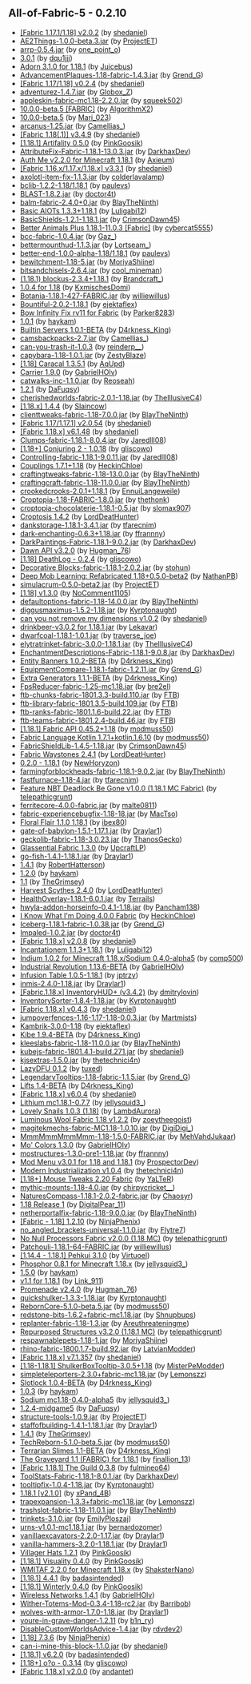 ## All-of-Fabric-5 - 0.2.10
- [[Fabric 1.17.1/1.18] v2.0.2](https://www.curseforge.com/minecraft/mc-mods/slight-gui-modifications/files/3512331) (by [shedaniel](https://www.curseforge.com/members/shedaniel/projects))
- [AE2Things-1.0.0-beta.3.jar](https://www.curseforge.com/minecraft/mc-mods/ae2things/files/3596790) (by [ProjectET](https://www.curseforge.com/members/projectet/projects))
- [arrp-0.5.4.jar](https://www.curseforge.com/minecraft/mc-mods/arrp/files/3529149) (by [one_point_o](https://www.curseforge.com/members/one_point_o/projects))
- [3.0.1](https://www.curseforge.com/minecraft/mc-mods/additional-additions/files/3555370) (by [dqu1jjj](https://www.curseforge.com/members/dqu1jjj/projects))
- [Adorn 3.1.0 for 1.18.1](https://www.curseforge.com/minecraft/mc-mods/adorn/files/3584469) (by [Juicebus](https://www.curseforge.com/members/juicebus/projects))
- [AdvancementPlaques-1.18-fabric-1.4.3.jar](https://www.curseforge.com/minecraft/mc-mods/advancement-plaques-fabric/files/3547914) (by [Grend_G](https://www.curseforge.com/members/grend_g/projects))
- [[Fabric 1.17/1.18] v0.2.4](https://www.curseforge.com/minecraft/mc-mods/advancements-enlarger/files/3329360) (by [shedaniel](https://www.curseforge.com/members/shedaniel/projects))
- [adventurez-1.4.7.jar](https://www.curseforge.com/minecraft/mc-mods/adventurez/files/3595812) (by [Globox_Z](https://www.curseforge.com/members/globox_z/projects))
- [appleskin-fabric-mc1.18-2.2.0.jar](https://www.curseforge.com/minecraft/mc-mods/appleskin/files/3544502) (by [squeek502](https://www.curseforge.com/members/squeek502/projects))
- [10.0.0-beta.5 [FABRIC]](https://www.curseforge.com/minecraft/mc-mods/applied-energistics-2/files/3600032) (by [AlgorithmX2](https://www.curseforge.com/members/algorithmx2/projects))
- [10.0.0-beta.5](https://www.curseforge.com/minecraft/mc-mods/applied-energistics-2-wireless-terminals/files/3600289) (by [Mari_023](https://www.curseforge.com/members/mari_023/projects))
- [arcanus-1.25.jar](https://www.curseforge.com/minecraft/mc-mods/arcanus/files/3591193) (by [Camellias_](https://www.curseforge.com/members/camellias_/projects))
- [[Fabric 1.18(.1)] v3.4.9](https://www.curseforge.com/minecraft/mc-mods/architectury-fabric/files/3587337) (by [shedaniel](https://www.curseforge.com/members/shedaniel/projects))
- [[1.18.1] Artifality 0.5.0](https://www.curseforge.com/minecraft/mc-mods/artifality/files/3594945) (by [PinkGoosik](https://www.curseforge.com/members/pinkgoosik/projects))
- [AttributeFix-Fabric-1.18.1-13.0.3.jar](https://www.curseforge.com/minecraft/mc-mods/attributefix/files/3573453) (by [DarkhaxDev](https://www.curseforge.com/members/darkhaxdev/projects))
- [Auth Me v2.2.0 for Minecraft 1.18.1](https://www.curseforge.com/minecraft/mc-mods/auth-me/files/3569439) (by [Axieum](https://www.curseforge.com/members/axieum/projects))
- [[Fabric 1.16.x/1.17.x/1.18.x] v3.3.1](https://www.curseforge.com/minecraft/mc-mods/auto-config-updated-api/files/3095961) (by [shedaniel](https://www.curseforge.com/members/shedaniel/projects))
- [axolotl-item-fix-1.1.3.jar](https://www.curseforge.com/minecraft/mc-mods/axolotl-bucket-fix/files/3515755) (by [colderlavalamp](https://www.curseforge.com/members/colderlavalamp/projects))
- [bclib-1.2.2-1.18/1.18.1](https://www.curseforge.com/minecraft/mc-mods/bclib/files/3594436) (by [paulevs](https://www.curseforge.com/members/paulevs/projects))
- [BLAST-1.8.2.jar](https://www.curseforge.com/minecraft/mc-mods/blast/files/3543409) (by [doctor4t](https://www.curseforge.com/members/doctor4t/projects))
- [balm-fabric-2.4.0+0.jar](https://www.curseforge.com/minecraft/mc-mods/balm-fabric/files/3584834) (by [BlayTheNinth](https://www.curseforge.com/members/blaytheninth/projects))
- [Basic AIOTs 1.3.3+1.18.1](https://www.curseforge.com/minecraft/mc-mods/basic-aiots/files/3575523) (by [Luligabi12](https://www.curseforge.com/members/luligabi12/projects))
- [BasicShields-1.2.1-1.18.1.jar](https://www.curseforge.com/minecraft/mc-mods/basic-shields-fabric/files/3594300) (by [CrimsonDawn45](https://www.curseforge.com/members/crimsondawn45/projects))
- [Better Animals Plus 1.18.1-11.0.3 [Fabric]](https://www.curseforge.com/minecraft/mc-mods/betteranimalsplus/files/3597139) (by [cybercat5555](https://www.curseforge.com/members/cybercat5555/projects))
- [bcc-fabric-1.0.4.jar](https://www.curseforge.com/minecraft/mc-mods/better-compatibility-checker/files/3569379) (by [Gaz_](https://www.curseforge.com/members/gaz_/projects))
- [bettermounthud-1.1.3.jar](https://www.curseforge.com/minecraft/mc-mods/better-mount-hud/files/3556489) (by [Lortseam_](https://www.curseforge.com/members/lortseam_/projects))
- [better-end-1.0.0-alpha-1.18/1.18.1](https://www.curseforge.com/minecraft/mc-mods/betterend/files/3585311) (by [paulevs](https://www.curseforge.com/members/paulevs/projects))
- [bewitchment-1.18-5.jar](https://www.curseforge.com/minecraft/mc-mods/bewitchment/files/3597831) (by [MoriyaShiine](https://www.curseforge.com/members/moriyashiine/projects))
- [bitsandchisels-2.6.4.jar](https://www.curseforge.com/minecraft/mc-mods/bits-and-chisels/files/3592089) (by [cool_mineman](https://www.curseforge.com/members/cool_mineman/projects))
- [(1.18.1) blockus-2.3.4+1.18.1](https://www.curseforge.com/minecraft/mc-mods/blockus/files/3579286) (by [Brandcraft_](https://www.curseforge.com/members/brandcraft_/projects))
- [1.0.4 for 1.18](https://www.curseforge.com/minecraft/mc-mods/boat-container/files/3545010) (by [KxmischesDomi](https://www.curseforge.com/members/kxmischesdomi/projects))
- [Botania-1.18.1-427-FABRIC.jar](https://www.curseforge.com/minecraft/mc-mods/botania-fabric/files/3578081) (by [williewillus](https://www.curseforge.com/members/williewillus/projects))
- [Bountiful-2.0.2-1.18.1](https://www.curseforge.com/minecraft/mc-mods/bountiful-fabric/files/3599391) (by [ejektaflex](https://www.curseforge.com/members/ejektaflex/projects))
- [Bow Infinity Fix rv11 for Fabric](https://www.curseforge.com/minecraft/mc-mods/bow-infinity-fix/files/3546225) (by [Parker8283](https://www.curseforge.com/members/parker8283/projects))
- [1.0.1](https://www.curseforge.com/minecraft/mc-mods/break-progress/files/3133167) (by [haykam](https://www.curseforge.com/members/haykam/projects))
- [Builtin Servers 1.0.1-BETA](https://www.curseforge.com/minecraft/mc-mods/builtin-servers/files/3541403) (by [D4rkness_King](https://www.curseforge.com/members/d4rkness_king/projects))
- [camsbackpacks-2.7.jar](https://www.curseforge.com/minecraft/mc-mods/cammies-wearable-backpacks/files/3586315) (by [Camellias_](https://www.curseforge.com/members/camellias_/projects))
- [can-you-trash-it-1.0.3](https://www.curseforge.com/minecraft/mc-mods/can-you-trash-it/files/3598312) (by [reinderp__](https://www.curseforge.com/members/reinderp__/projects))
- [capybara-1.18-1.0.1.jar](https://www.curseforge.com/minecraft/mc-mods/capybara-fabric/files/3591830) (by [ZestyBlaze](https://www.curseforge.com/members/zestyblaze/projects))
- [[1.18] Caracal 1.3.5.1](https://www.curseforge.com/minecraft/mc-mods/caracal-mod/files/3580009) (by [AqUpd](https://www.curseforge.com/members/aqupd/projects))
- [Carrier 1.9.0](https://www.curseforge.com/minecraft/mc-mods/carrier/files/3545495) (by [GabrielHOlv](https://www.curseforge.com/members/gabrielholv/projects))
- [catwalks-inc-1.1.0.jar](https://www.curseforge.com/minecraft/mc-mods/catwalks-inc/files/3574745) (by [Reoseah](https://www.curseforge.com/members/reoseah/projects))
- [1.2.1](https://www.curseforge.com/minecraft/mc-mods/chalk-fabric/files/3574647) (by [DaFuqsy](https://www.curseforge.com/members/dafuqsy/projects))
- [cherishedworlds-fabric-2.0.1-1.18.jar](https://www.curseforge.com/minecraft/mc-mods/cherished-worlds-fabric/files/3544922) (by [TheIllusiveC4](https://www.curseforge.com/members/theillusivec4/projects))
- [[1.18.x] 1.4.4](https://www.curseforge.com/minecraft/mc-mods/fabric-chisel/files/3578088) (by [Slaincow](https://www.curseforge.com/members/slaincow/projects))
- [clienttweaks-fabric-1.18-7.0.0.jar](https://www.curseforge.com/minecraft/mc-mods/client-tweaks-fabric/files/3549496) (by [BlayTheNinth](https://www.curseforge.com/members/blaytheninth/projects))
- [[Fabric 1.17/1.17.1] v2.0.54](https://www.curseforge.com/minecraft/mc-mods/cloth-api/files/3336395) (by [shedaniel](https://www.curseforge.com/members/shedaniel/projects))
- [[Fabric 1.18.x] v6.1.48](https://www.curseforge.com/minecraft/mc-mods/cloth-config/files/3559638) (by [shedaniel](https://www.curseforge.com/members/shedaniel/projects))
- [Clumps-fabric-1.18.1-8.0.4.jar](https://www.curseforge.com/minecraft/mc-mods/clumps/files/3575673) (by [Jaredlll08](https://www.curseforge.com/members/jaredlll08/projects))
- [[1.18+] Conjuring 2 - 1.0.18](https://www.curseforge.com/minecraft/mc-mods/conjuring/files/3584343) (by [gliscowo](https://www.curseforge.com/members/gliscowo/projects))
- [Controlling-fabric-1.18.1-9.0.11.jar](https://www.curseforge.com/minecraft/mc-mods/controlling/files/3599013) (by [Jaredlll08](https://www.curseforge.com/members/jaredlll08/projects))
- [Couplings 1.7.1+1.18](https://www.curseforge.com/minecraft/mc-mods/couplings/files/3554499) (by [HeckinChloe](https://www.curseforge.com/members/heckinchloe/projects))
- [craftingtweaks-fabric-1.18-13.0.0.jar](https://www.curseforge.com/minecraft/mc-mods/crafting-tweaks-fabric/files/3545612) (by [BlayTheNinth](https://www.curseforge.com/members/blaytheninth/projects))
- [craftingcraft-fabric-1.18-11.0.0.jar](https://www.curseforge.com/minecraft/mc-mods/craftingcraft-fabric/files/3550147) (by [BlayTheNinth](https://www.curseforge.com/members/blaytheninth/projects))
- [crookedcrooks-2.0.1+1.18.1](https://www.curseforge.com/minecraft/mc-mods/crooked-crooks/files/3569019) (by [EnnuiLangeweile](https://www.curseforge.com/members/ennuilangeweile/projects))
- [Croptopia-1.18-FABRIC-1.8.0.jar](https://www.curseforge.com/minecraft/mc-mods/croptopia-fabric/files/3590391) (by [thethonk](https://www.curseforge.com/members/thethonk/projects))
- [croptopia-chocolaterie-1.18.1-0.5.jar](https://www.curseforge.com/minecraft/mc-mods/croptopias-chocolaterie/files/3579956) (by [slomax907](https://www.curseforge.com/members/slomax907/projects))
- [Croptosis 1.4.2](https://www.curseforge.com/minecraft/mc-mods/croptosis/files/3570324) (by [LordDeatHunter](https://www.curseforge.com/members/lorddeathunter/projects))
- [dankstorage-1.18.1-3.4.1.jar](https://www.curseforge.com/minecraft/mc-mods/dank-storage-fabric/files/3600049) (by [tfarecnim](https://www.curseforge.com/members/tfarecnim/projects))
- [dark-enchanting-0.6.3+1.18.jar](https://www.curseforge.com/minecraft/mc-mods/dark-enchanting/files/3580315) (by [ffrannny](https://www.curseforge.com/members/ffrannny/projects))
- [DarkPaintings-Fabric-1.18.1-9.0.2.jar](https://www.curseforge.com/minecraft/mc-mods/dark-paintings/files/3582609) (by [DarkhaxDev](https://www.curseforge.com/members/darkhaxdev/projects))
- [Dawn API v3.2.0](https://www.curseforge.com/minecraft/mc-mods/dawn/files/3575028) (by [Hugman_76](https://www.curseforge.com/members/hugman_76/projects))
- [[1.18] DeathLog - 0.2.4](https://www.curseforge.com/minecraft/mc-mods/deathlog/files/3545546) (by [gliscowo](https://www.curseforge.com/members/gliscowo/projects))
- [Decorative Blocks-fabric-1.18.1-2.0.2.jar](https://www.curseforge.com/minecraft/mc-mods/decorative-blocks/files/3593494) (by [stohun](https://www.curseforge.com/members/stohun/projects))
- [Deep Mob Learning: Refabricated 1.18+0.5.0-beta2](https://www.curseforge.com/minecraft/mc-mods/deep-mob-learning-refabricated/files/3561305) (by [NathanPB](https://www.curseforge.com/members/nathanpb/projects))
- [simulacrum-0.5.0-beta2.jar](https://www.curseforge.com/minecraft/mc-mods/deep-mob-learning-simulacrum/files/3567282) (by [ProjectET](https://www.curseforge.com/members/projectet/projects))
- [[1.18] v1.3.0](https://www.curseforge.com/minecraft/mc-mods/deepslatecutting/files/3546240) (by [NoComment1105](https://www.curseforge.com/members/nocomment1105/projects))
- [defaultoptions-fabric-1.18-14.0.0.jar](https://www.curseforge.com/minecraft/mc-mods/default-options-fabric/files/3549418) (by [BlayTheNinth](https://www.curseforge.com/members/blaytheninth/projects))
- [diggusmaximus-1.5.2-1.18.jar](https://www.curseforge.com/minecraft/mc-mods/diggus-maximus/files/3548503) (by [Kyrptonaught](https://www.curseforge.com/members/kyrptonaught/projects))
- [can you not remove my dimensions v1.0.2](https://www.curseforge.com/minecraft/mc-mods/dimension-fix-some-forge-patches-ported/files/3578820) (by [shedaniel](https://www.curseforge.com/members/shedaniel/projects))
- [drinkbeer-v3.0.2 for 1.18.1.jar](https://www.curseforge.com/minecraft/mc-mods/drink-beer-fabric/files/3575314) (by [Lekavar](https://www.curseforge.com/members/lekavar/projects))
- [dwarfcoal-1.18.1-1.0.1.jar](https://www.curseforge.com/minecraft/mc-mods/dwarf-coal-fabric/files/3595860) (by [traverse_joe](https://www.curseforge.com/members/traverse_joe/projects))
- [elytratrinket-fabric-3.0.0-1.18.1.jar](https://www.curseforge.com/minecraft/mc-mods/elytra-trinket-fabric/files/3567467) (by [TheIllusiveC4](https://www.curseforge.com/members/theillusivec4/projects))
- [EnchantmentDescriptions-Fabric-1.18.1-9.0.8.jar](https://www.curseforge.com/minecraft/mc-mods/enchantment-descriptions/files/3595253) (by [DarkhaxDev](https://www.curseforge.com/members/darkhaxdev/projects))
- [Entity Banners 1.0.2-BETA](https://www.curseforge.com/minecraft/mc-mods/entity-banners/files/3541351) (by [D4rkness_King](https://www.curseforge.com/members/d4rkness_king/projects))
- [EquipmentCompare-1.18.1-fabric-1.2.11.jar](https://www.curseforge.com/minecraft/mc-mods/equipment-compare-fabric/files/3595493) (by [Grend_G](https://www.curseforge.com/members/grend_g/projects))
- [Extra Generators 1.1.1-BETA](https://www.curseforge.com/minecraft/mc-mods/extra-generators/files/3544998) (by [D4rkness_King](https://www.curseforge.com/members/d4rkness_king/projects))
- [FpsReducer-fabric-1.25-mc1.18.jar](https://www.curseforge.com/minecraft/mc-mods/fps-reducer/files/3548893) (by [bre2el](https://www.curseforge.com/members/bre2el/projects))
- [ftb-chunks-fabric-1801.3.3-build.110.jar](https://www.curseforge.com/minecraft/mc-mods/ftb-chunks-fabric/files/3598766) (by [FTB](https://www.curseforge.com/members/ftb/projects))
- [ftb-library-fabric-1801.3.5-build.109.jar](https://www.curseforge.com/minecraft/mc-mods/ftb-library-fabric/files/3598889) (by [FTB](https://www.curseforge.com/members/ftb/projects))
- [ftb-ranks-fabric-1801.1.6-build.22.jar](https://www.curseforge.com/minecraft/mc-mods/ftb-ranks-fabric/files/3599719) (by [FTB](https://www.curseforge.com/members/ftb/projects))
- [ftb-teams-fabric-1801.2.4-build.46.jar](https://www.curseforge.com/minecraft/mc-mods/ftb-teams-fabric/files/3596306) (by [FTB](https://www.curseforge.com/members/ftb/projects))
- [[1.18.1] Fabric API 0.45.2+1.18](https://www.curseforge.com/minecraft/mc-mods/fabric-api/files/3595229) (by [modmuss50](https://www.curseforge.com/members/modmuss50/projects))
- [Fabric Language Kotlin 1.7.1+kotlin.1.6.10](https://www.curseforge.com/minecraft/mc-mods/fabric-language-kotlin/files/3573712) (by [modmuss50](https://www.curseforge.com/members/modmuss50/projects))
- [FabricShieldLib-1.4.5-1.18.jar](https://www.curseforge.com/minecraft/mc-mods/fabric-shield-lib/files/3544625) (by [CrimsonDawn45](https://www.curseforge.com/members/crimsondawn45/projects))
- [Fabric Waystones 2.4.1](https://www.curseforge.com/minecraft/mc-mods/fabric-waystones/files/3575744) (by [LordDeatHunter](https://www.curseforge.com/members/lorddeathunter/projects))
- [0.2.0 - 1.18.1](https://www.curseforge.com/minecraft/mc-mods/farmers-delight-fabric/files/3559302) (by [NewHoryzon](https://www.curseforge.com/members/newhoryzon/projects))
- [farmingforblockheads-fabric-1.18.1-9.0.2.jar](https://www.curseforge.com/minecraft/mc-mods/farming-for-blockheads-fabric/files/3584857) (by [BlayTheNinth](https://www.curseforge.com/members/blaytheninth/projects))
- [fastfurnace-1.18-4.jar](https://www.curseforge.com/minecraft/mc-mods/fast-furnace-for-fabric/files/3558448) (by [tfarecnim](https://www.curseforge.com/members/tfarecnim/projects))
- [Feature NBT Deadlock Be Gone v1.0.0 (1.18.1 MC Fabric)](https://www.curseforge.com/minecraft/mc-mods/feature-nbt-deadlock-be-gone/files/3580120) (by [telepathicgrunt](https://www.curseforge.com/members/telepathicgrunt/projects))
- [ferritecore-4.0.0-fabric.jar](https://www.curseforge.com/minecraft/mc-mods/ferritecore-fabric/files/3550048) (by [malte0811](https://www.curseforge.com/members/malte0811/projects))
- [fabric-experiencebugfix-1.18-18.jar](https://www.curseforge.com/minecraft/mc-mods/fix-experience-bug/files/3555653) (by [MacTso](https://www.curseforge.com/members/mactso/projects))
- [Floral Flair 1.1.0 1.18.1](https://www.curseforge.com/minecraft/mc-mods/floral-flair-fabric/files/3583931) (by [ibex80](https://www.curseforge.com/members/ibex80/projects))
- [gate-of-babylon-1.5.1-1.17.1.jar](https://www.curseforge.com/minecraft/mc-mods/gate-of-babylon/files/3452626) (by [Draylar1](https://www.curseforge.com/members/draylar1/projects))
- [geckolib-fabric-1.18-3.0.23.jar](https://www.curseforge.com/minecraft/mc-mods/geckolib/files/3557186) (by [ThanosGecko](https://www.curseforge.com/members/thanosgecko/projects))
- [Glassential Fabric 1.3.0](https://www.curseforge.com/minecraft/mc-mods/glassential-fabric/files/3532014) (by [UpcraftLP](https://www.curseforge.com/members/upcraftlp/projects))
- [go-fish-1.4.1-1.18.1.jar](https://www.curseforge.com/minecraft/mc-mods/go-fish/files/3561290) (by [Draylar1](https://www.curseforge.com/members/draylar1/projects))
- [1.4.1](https://www.curseforge.com/minecraft/mc-mods/goblin-traders-fabric/files/3543200) (by [RobertHatterson](https://www.curseforge.com/members/roberthatterson/projects))
- [1.2.0](https://www.curseforge.com/minecraft/mc-mods/golden-hoppers/files/3592002) (by [haykam](https://www.curseforge.com/members/haykam/projects))
- [1.1](https://www.curseforge.com/minecraft/mc-mods/grims-transportables/files/3565219) (by [TheGrimsey](https://www.curseforge.com/members/thegrimsey/projects))
- [Harvest Scythes 2.4.0](https://www.curseforge.com/minecraft/mc-mods/harvest-scythes/files/3580929) (by [LordDeatHunter](https://www.curseforge.com/members/lorddeathunter/projects))
- [HealthOverlay-1.18.1-6.0.1.jar](https://www.curseforge.com/minecraft/mc-mods/health-overlay-fabric/files/3563686) (by [Terrails](https://www.curseforge.com/members/terrails/projects))
- [hwyla-addon-horseinfo-0.4.1-1.18.jar](https://www.curseforge.com/minecraft/mc-mods/hwyla-addon-horse-info/files/3568159) (by [Pancham138](https://www.curseforge.com/members/pancham138/projects))
- [I Know What I'm Doing 4.0.0 Fabric](https://www.curseforge.com/minecraft/mc-mods/i-know-what-im-doing/files/3561096) (by [HeckinChloe](https://www.curseforge.com/members/heckinchloe/projects))
- [Iceberg-1.18.1-fabric-1.0.38.jar](https://www.curseforge.com/minecraft/mc-mods/iceberg-fabric/files/3597368) (by [Grend_G](https://www.curseforge.com/members/grend_g/projects))
- [Impaled-1.0.2.jar](https://www.curseforge.com/minecraft/mc-mods/impaled/files/3543408) (by [doctor4t](https://www.curseforge.com/members/doctor4t/projects))
- [[Fabric 1.18.x] v2.0.8](https://www.curseforge.com/minecraft/mc-mods/improved-stations/files/3578809) (by [shedaniel](https://www.curseforge.com/members/shedaniel/projects))
- [Incantationem 1.1.3+1.18.1](https://www.curseforge.com/minecraft/mc-mods/incantationem/files/3571914) (by [Luligabi12](https://www.curseforge.com/members/luligabi12/projects))
- [Indium 1.0.2 for Minecraft 1.18.x/Sodium 0.4.0-alpha5](https://www.curseforge.com/minecraft/mc-mods/indium/files/3542434) (by [comp500](https://www.curseforge.com/members/comp500/projects))
- [Industrial Revolution 1.13.6-BETA](https://www.curseforge.com/minecraft/mc-mods/industrial-revolution/files/3599880) (by [GabrielHOlv](https://www.curseforge.com/members/gabrielholv/projects))
- [Infusion Table 1.0.5-1.18.1](https://www.curseforge.com/minecraft/mc-mods/infusion-table/files/3566189) (by [jptrzy](https://www.curseforge.com/members/jptrzy/projects))
- [inmis-2.4.0-1.18.jar](https://www.curseforge.com/minecraft/mc-mods/inmis/files/3557005) (by [Draylar1](https://www.curseforge.com/members/draylar1/projects))
- [[Fabric.1.18.x] InventoryHUD+ (v3.4.2)](https://www.curseforge.com/minecraft/mc-mods/inventory-hud-forge/files/3545928) (by [dmitrylovin](https://www.curseforge.com/members/dmitrylovin/projects))
- [InventorySorter-1.8.4-1.18.jar](https://www.curseforge.com/minecraft/mc-mods/inventory-sorting/files/3595625) (by [Kyrptonaught](https://www.curseforge.com/members/kyrptonaught/projects))
- [[Fabric 1.18.x] v0.4.3](https://www.curseforge.com/minecraft/mc-mods/iron-jetpacks-fabric/files/3578788) (by [shedaniel](https://www.curseforge.com/members/shedaniel/projects))
- [jumpoverfences-1.16-1.17-1.18-0.0.3.jar](https://www.curseforge.com/minecraft/mc-mods/jumpoverfences/files/2992917) (by [Martmists](https://www.curseforge.com/members/martmists/projects))
- [Kambrik-3.0.0-1.18](https://www.curseforge.com/minecraft/mc-mods/kambrik/files/3532109) (by [ejektaflex](https://www.curseforge.com/members/ejektaflex/projects))
- [Kibe 1.9.4-BETA](https://www.curseforge.com/minecraft/mc-mods/kibe/files/3524209) (by [D4rkness_King](https://www.curseforge.com/members/d4rkness_king/projects))
- [kleeslabs-fabric-1.18-11.0.0.jar](https://www.curseforge.com/minecraft/mc-mods/kleeslabs-fabric/files/3549467) (by [BlayTheNinth](https://www.curseforge.com/members/blaytheninth/projects))
- [kubejs-fabric-1801.4.1-build.271.jar](https://www.curseforge.com/minecraft/mc-mods/kubejs-fabric/files/3596522) (by [shedaniel](https://www.curseforge.com/members/shedaniel/projects))
- [kjsextras-1.5.0.jar](https://www.curseforge.com/minecraft/mc-mods/kubejs-extras/files/3545041) (by [thetechnici4n](https://www.curseforge.com/members/thetechnici4n/projects))
- [LazyDFU 0.1.2](https://www.curseforge.com/minecraft/mc-mods/lazydfu/files/3209972) (by [tuxed](https://www.curseforge.com/members/tuxed/projects))
- [LegendaryTooltips-1.18-fabric-1.1.5.jar](https://www.curseforge.com/minecraft/mc-mods/legendary-tooltips-fabric/files/3548145) (by [Grend_G](https://www.curseforge.com/members/grend_g/projects))
- [Lifts 1.4-BETA](https://www.curseforge.com/minecraft/mc-mods/lifts/files/3545028) (by [D4rkness_King](https://www.curseforge.com/members/d4rkness_king/projects))
- [[Fabric 1.18.x] v6.0.4](https://www.curseforge.com/minecraft/mc-mods/light-overlay/files/3552777) (by [shedaniel](https://www.curseforge.com/members/shedaniel/projects))
- [Lithium mc1.18.1-0.7.7](https://www.curseforge.com/minecraft/mc-mods/lithium/files/3590908) (by [jellysquid3_](https://www.curseforge.com/members/jellysquid3_/projects))
- [Lovely Snails 1.0.3 (1.18)](https://www.curseforge.com/minecraft/mc-mods/lovely-snails/files/3546566) (by [LambdAurora](https://www.curseforge.com/members/lambdaurora/projects))
- [Luminous Wool Fabric 1.18 v1.2.2](https://www.curseforge.com/minecraft/mc-mods/luminous-wool/files/3542944) (by [zoeytheegoist](https://www.curseforge.com/members/zoeytheegoist/projects))
- [magitekmechs-fabric-MC1.18-1.0.10.jar](https://www.curseforge.com/minecraft/mc-mods/magitek-mechs/files/3554554) (by [DigiDigi_](https://www.curseforge.com/members/digidigi_/projects))
- [MmmMmmMmmMmm-1.18-1.5.0-FABRIC.jar](https://www.curseforge.com/minecraft/mc-mods/mmmmmmmmmmmm/files/3545921) (by [MehVahdJukaar](https://www.curseforge.com/members/mehvahdjukaar/projects))
- [Mo' Colors 1.3.0](https://www.curseforge.com/minecraft/mc-mods/mo-colors/files/3545623) (by [GabrielHOlv](https://www.curseforge.com/members/gabrielholv/projects))
- [mostructures-1.3.0-pre1-1.18.jar](https://www.curseforge.com/minecraft/mc-mods/mo-structures/files/3567077) (by [ffrannny](https://www.curseforge.com/members/ffrannny/projects))
- [Mod Menu v3.0.1 for 1.18 and 1.18.1](https://www.curseforge.com/minecraft/mc-mods/modmenu/files/3570652) (by [ProspectorDev](https://www.curseforge.com/members/prospectordev/projects))
- [Modern Industrialization v1.0.4](https://www.curseforge.com/minecraft/mc-mods/modern-industrialization/files/3595287) (by [thetechnici4n](https://www.curseforge.com/members/thetechnici4n/projects))
- [[1.18+] Mouse Tweaks 2.20 Fabric](https://www.curseforge.com/minecraft/mc-mods/mouse-tweaks/files/3577798) (by [YaLTeR](https://www.curseforge.com/members/yalter/projects))
- [mythic-mounts-1.18-4.0.jar](https://www.curseforge.com/minecraft/mc-mods/mythic-mounts/files/3570219) (by [chirpycricket__](https://www.curseforge.com/members/chirpycricket__/projects))
- [NaturesCompass-1.18.1-2.0.2-fabric.jar](https://www.curseforge.com/minecraft/mc-mods/natures-compass/files/3569968) (by [Chaosyr](https://www.curseforge.com/members/chaosyr/projects))
- [1.18 Release 1](https://www.curseforge.com/minecraft/mc-mods/nears/files/3578842) (by [DigitalPear_11](https://www.curseforge.com/members/digitalpear_11/projects))
- [netherportalfix-fabric-1.18-9.0.0.jar](https://www.curseforge.com/minecraft/mc-mods/netherportalfix-fabric/files/3549514) (by [BlayTheNinth](https://www.curseforge.com/members/blaytheninth/projects))
- [[Fabric - 1.18] 1.2.10](https://www.curseforge.com/minecraft/mc-mods/ninjaphenixs-container-library/files/3591317) (by [NinjaPhenix](https://www.curseforge.com/members/ninjaphenix/projects))
- [no_angled_brackets-universal-1.1.0.jar](https://www.curseforge.com/minecraft/mc-mods/no-angled-brackets/files/3578747) (by [Flytre7](https://www.curseforge.com/members/flytre7/projects))
- [No Null Processors Fabric v2.0.0 (1.18 MC)](https://www.curseforge.com/minecraft/mc-mods/no-null-processors/files/3549371) (by [telepathicgrunt](https://www.curseforge.com/members/telepathicgrunt/projects))
- [Patchouli-1.18.1-64-FABRIC.jar](https://www.curseforge.com/minecraft/mc-mods/patchouli-fabric/files/3594392) (by [williewillus](https://www.curseforge.com/members/williewillus/projects))
- [[1.14.4 - 1.18.1] Pehkui 3.1.0](https://www.curseforge.com/minecraft/mc-mods/pehkui/files/3577068) (by [Virtuoel](https://www.curseforge.com/members/virtuoel/projects))
- [Phosphor 0.8.1 for Minecraft 1.18.x](https://www.curseforge.com/minecraft/mc-mods/phosphor/files/3573395) (by [jellysquid3_](https://www.curseforge.com/members/jellysquid3_/projects))
- [1.5.0](https://www.curseforge.com/minecraft/mc-mods/pling/files/3550632) (by [haykam](https://www.curseforge.com/members/haykam/projects))
- [v1.1 for 1.18.1](https://www.curseforge.com/minecraft/mc-mods/plushie-mod/files/3559945) (by [Link_911](https://www.curseforge.com/members/link_911/projects))
- [Promenade v2.4.0](https://www.curseforge.com/minecraft/mc-mods/promenade/files/3591102) (by [Hugman_76](https://www.curseforge.com/members/hugman_76/projects))
- [quickshulker-1.3.3-1.18.jar](https://www.curseforge.com/minecraft/mc-mods/quick-shulker/files/3591885) (by [Kyrptonaught](https://www.curseforge.com/members/kyrptonaught/projects))
- [RebornCore-5.1.0-beta.5.jar](https://www.curseforge.com/minecraft/mc-mods/reborncore/files/3597224) (by [modmuss50](https://www.curseforge.com/members/modmuss50/projects))
- [redstone-bits-1.6.2+fabric-mc1.18.jar](https://www.curseforge.com/minecraft/mc-mods/redstone-bits/files/3582861) (by [Shnupbups](https://www.curseforge.com/members/shnupbups/projects))
- [replanter-fabric-1.18-1.3.jar](https://www.curseforge.com/minecraft/mc-mods/replanter/files/3543829) (by [Areuthreateningme](https://www.curseforge.com/members/areuthreateningme/projects))
- [Repurposed Structures v3.2.0 (1.18.1 MC)](https://www.curseforge.com/minecraft/mc-mods/repurposed-structures-fabric/files/3591436) (by [telepathicgrunt](https://www.curseforge.com/members/telepathicgrunt/projects))
- [respawnablepets-1.18-1.jar](https://www.curseforge.com/minecraft/mc-mods/respawnable-pets/files/3541956) (by [MoriyaShiine](https://www.curseforge.com/members/moriyashiine/projects))
- [rhino-fabric-1800.1.7-build.92.jar](https://www.curseforge.com/minecraft/mc-mods/rhino/files/3584287) (by [LatvianModder](https://www.curseforge.com/members/latvianmodder/projects))
- [[Fabric 1.18.x] v7.1.357](https://www.curseforge.com/minecraft/mc-mods/roughly-enough-items/files/3580798) (by [shedaniel](https://www.curseforge.com/members/shedaniel/projects))
- [[1.18-1.18.1] ShulkerBoxTooltip-3.0.5+1.18](https://www.curseforge.com/minecraft/mc-mods/shulkerboxtooltip/files/3549367) (by [MisterPeModder](https://www.curseforge.com/members/misterpemodder/projects))
- [simpleteleporters-2.3.0+fabric-mc1.18.jar](https://www.curseforge.com/minecraft/mc-mods/simple-teleporters-fabric/files/3540346) (by [Lemonszz](https://www.curseforge.com/members/lemonszz/projects))
- [Slotlock 1.0.4-BETA](https://www.curseforge.com/minecraft/mc-mods/slotlock/files/3541401) (by [D4rkness_King](https://www.curseforge.com/members/d4rkness_king/projects))
- [1.0.3](https://www.curseforge.com/minecraft/mc-mods/smoother-bedrock/files/3541955) (by [haykam](https://www.curseforge.com/members/haykam/projects))
- [Sodium mc1.18-0.4.0-alpha5](https://www.curseforge.com/minecraft/mc-mods/sodium/files/3542074) (by [jellysquid3_](https://www.curseforge.com/members/jellysquid3_/projects))
- [1.2.4-midgame5](https://www.curseforge.com/minecraft/mc-mods/spectrum/files/3600626) (by [DaFuqsy](https://www.curseforge.com/members/dafuqsy/projects))
- [structure-tools-1.0.9.jar](https://www.curseforge.com/minecraft/mc-mods/structure-tools/files/3596992) (by [ProjectET](https://www.curseforge.com/members/projectet/projects))
- [staffofbuilding-1.4.1-1.18.1.jar](https://www.curseforge.com/minecraft/mc-mods/staff-of-building/files/3577332) (by [Draylar1](https://www.curseforge.com/members/draylar1/projects))
- [1.4.1](https://www.curseforge.com/minecraft/mc-mods/stoneholm/files/3561773) (by [TheGrimsey](https://www.curseforge.com/members/thegrimsey/projects))
- [TechReborn-5.1.0-beta.5.jar](https://www.curseforge.com/minecraft/mc-mods/techreborn/files/3597223) (by [modmuss50](https://www.curseforge.com/members/modmuss50/projects))
- [Terrarian Slimes 1.1-BETA](https://www.curseforge.com/minecraft/mc-mods/terrarian-slimes/files/3540934) (by [D4rkness_King](https://www.curseforge.com/members/d4rkness_king/projects))
- [The Graveyard 1.1 (FABRIC) for 1.18.1](https://www.curseforge.com/minecraft/mc-mods/the-graveyard-fabric/files/3561672) (by [finallion_13](https://www.curseforge.com/members/finallion_13/projects))
- [[Fabric 1.18.1] The Guild 0.3.8](https://www.curseforge.com/minecraft/mc-mods/guild/files/3600139) (by [fulmineo64](https://www.curseforge.com/members/fulmineo64/projects))
- [ToolStats-Fabric-1.18.1-8.0.1.jar](https://www.curseforge.com/minecraft/mc-mods/tool-stats/files/3586533) (by [DarkhaxDev](https://www.curseforge.com/members/darkhaxdev/projects))
- [tooltipfix-1.0.4-1.18.jar](https://www.curseforge.com/minecraft/mc-mods/tooltipfix/files/3543273) (by [Kyrptonaught](https://www.curseforge.com/members/kyrptonaught/projects))
- [1.18.1 [v2.1.0]](https://www.curseforge.com/minecraft/mc-mods/towers-of-the-wild-reworked/files/3569598) (by [xPand_4B](https://www.curseforge.com/members/xpand_4b/projects))
- [trapexpansion-1.3.3+fabric-mc1.18.jar](https://www.curseforge.com/minecraft/mc-mods/trap-expansion-fabric/files/3540177) (by [Lemonszz](https://www.curseforge.com/members/lemonszz/projects))
- [trashslot-fabric-1.18-11.0.1.jar](https://www.curseforge.com/minecraft/mc-mods/trashslot-fabric-edition/files/3584918) (by [BlayTheNinth](https://www.curseforge.com/members/blaytheninth/projects))
- [trinkets-3.1.0.jar](https://www.curseforge.com/minecraft/mc-mods/trinkets-fabric/files/3542826) (by [EmilyPloszaj](https://www.curseforge.com/members/emilyploszaj/projects))
- [urns-v1.0.1-mc1.18.1.jar](https://www.curseforge.com/minecraft/mc-mods/urns/files/3562558) (by [bernardozomer](https://www.curseforge.com/members/bernardozomer/projects))
- [vanillaexcavators-2.2.0-1.17.jar](https://www.curseforge.com/minecraft/mc-mods/vanilla-excavators/files/3368397) (by [Draylar1](https://www.curseforge.com/members/draylar1/projects))
- [vanilla-hammers-3.2.0-1.18.1.jar](https://www.curseforge.com/minecraft/mc-mods/vanilla-hammers/files/3575049) (by [Draylar1](https://www.curseforge.com/members/draylar1/projects))
- [Villager Hats 1.2.1](https://www.curseforge.com/minecraft/mc-mods/villager-hats-mod/files/3477938) (by [PinkGoosik](https://www.curseforge.com/members/pinkgoosik/projects))
- [[1.18.1] Visuality 0.4.0](https://www.curseforge.com/minecraft/mc-mods/visuality/files/3585609) (by [PinkGoosik](https://www.curseforge.com/members/pinkgoosik/projects))
- [WMITAF 2.2.0 for Minecraft 1.18.x](https://www.curseforge.com/minecraft/mc-mods/wmitaf/files/3566721) (by [ShaksterNano](https://www.curseforge.com/members/shaksternano/projects))
- [[1.18.1] 4.4.1](https://www.curseforge.com/minecraft/mc-mods/wthit/files/3594970) (by [badasintended](https://www.curseforge.com/members/badasintended/projects))
- [[1.18.1] Winterly 0.4.0](https://www.curseforge.com/minecraft/mc-mods/winterly/files/3600037) (by [PinkGoosik](https://www.curseforge.com/members/pinkgoosik/projects))
- [Wireless Networks 1.4.1](https://www.curseforge.com/minecraft/mc-mods/wireless-networks/files/3581836) (by [GabrielHOlv](https://www.curseforge.com/members/gabrielholv/projects))
- [Wither-Totems-Mod-0.3.4-1.18-rc2.jar](https://www.curseforge.com/minecraft/mc-mods/wither-totem/files/3537842) (by [Barribob](https://www.curseforge.com/members/barribob/projects))
- [wolves-with-armor-1.7.0-1.18.jar](https://www.curseforge.com/minecraft/mc-mods/wolves-with-armor/files/3554382) (by [Draylar1](https://www.curseforge.com/members/draylar1/projects))
- [youre-in-grave-danger-1.2.11](https://www.curseforge.com/minecraft/mc-mods/youre-in-grave-danger/files/3594863) (by [b1n_ry](https://www.curseforge.com/members/b1n_ry/projects))
- [DisableCustomWorldsAdvice-1.4.jar](https://www.curseforge.com/minecraft/mc-mods/fabric-disable-custom-worlds-advice/files/3545078) (by [rdvdev2](https://www.curseforge.com/members/rdvdev2/projects))
- [[1.18] 7.3.6](https://www.curseforge.com/minecraft/mc-mods/expanded-storage-fabric/files/3586771) (by [NinjaPhenix](https://www.curseforge.com/members/ninjaphenix/projects))
- [can-i-mine-this-block-1.1.0.jar](https://www.curseforge.com/minecraft/mc-mods/can-i-mine-this-block/files/3367227) (by [shedaniel](https://www.curseforge.com/members/shedaniel/projects))
- [[1.18.1] v6.2.0](https://www.curseforge.com/minecraft/mc-mods/megane/files/3578180) (by [badasintended](https://www.curseforge.com/members/badasintended/projects))
- [[1.18+] o?o - 0.3.14](https://www.curseforge.com/minecraft/mc-mods/owo-lib/files/3591891) (by [gliscowo](https://www.curseforge.com/members/gliscowo/projects))
- [[Fabric 1.18.x] v2.0.0](https://www.curseforge.com/minecraft/mc-mods/onastick/files/3590716) (by [andantet](https://www.curseforge.com/members/andantet/projects))
